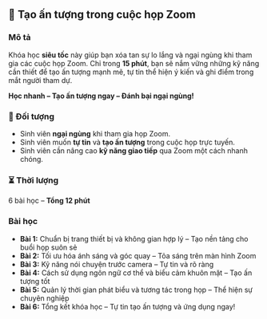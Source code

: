 ## 📌 Tạo ấn tượng trong cuộc họp Zoom  

### Mô tả  
Khóa học **siêu tốc** này giúp bạn xóa tan sự lo lắng và ngại ngùng khi tham gia các cuộc họp Zoom. Chỉ trong **15 phút**, bạn sẽ nắm vững những kỹ năng cần thiết để tạo ấn tượng mạnh mẽ, tự tin thể hiện ý kiến và ghi điểm trong mắt người tham dự.  

**Học nhanh – Tạo ấn tượng ngay – Đánh bại ngại ngùng!**  

### 🎯 Đối tượng  
- Sinh viên **ngại ngùng** khi tham gia họp Zoom.  
- Sinh viên muốn **tự tin** và **tạo ấn tượng** trong cuộc họp trực tuyến.  
- Sinh viên cần nâng cao **kỹ năng giao tiếp** qua Zoom một cách nhanh chóng.  

### ⏳ Thời lượng  
6 bài học – **Tổng 12 phút**  

### Bài học  
- **Bài 1:** Chuẩn bị trang thiết bị và không gian hợp lý – Tạo nền tảng cho buổi họp suôn sẻ  
- **Bài 2:** Tối ưu hóa ánh sáng và góc quay – Tỏa sáng trên màn hình Zoom  
- **Bài 3:** Kỹ năng nói chuyện trước camera – Tự tin và rõ ràng  
- **Bài 4:** Cách sử dụng ngôn ngữ cơ thể và biểu cảm khuôn mặt – Tạo ấn tượng tốt  
- **Bài 5:** Quản lý thời gian phát biểu và tương tác trong họp – Thể hiện sự chuyên nghiệp  
- **Bài 6:** Tổng kết khóa học – Tự tin tạo ấn tượng và ứng dụng ngay!